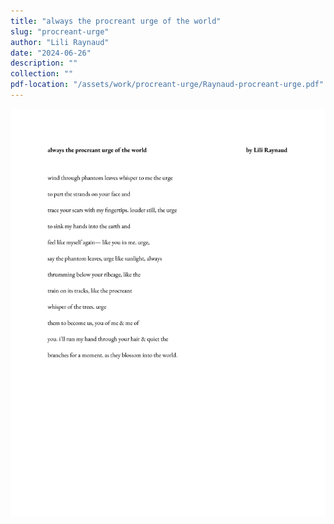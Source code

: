```yaml
---
title: "always the procreant urge of the world"
slug: "procreant-urge"
author: "Lili Raynaud"
date: "2024-06-26"
description: ""
collection: ""
pdf-location: "/assets/work/procreant-urge/Raynaud-procreant-urge.pdf"
---
```


<img src="/assets/work/procreant-urge/Raynaud-procreant-urge-1.webp" class="vertical-image">
